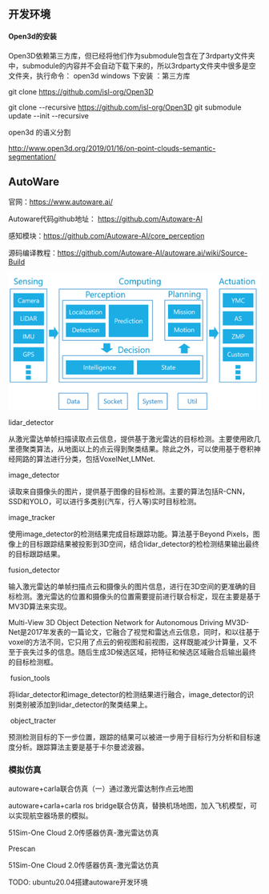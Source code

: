<!--
 * @Author: your name
 * @Date: 2022-03-23 09:08:11
 * @LastEditTime: 2022-04-02 19:57:34
 * @LastEditors: Please set LastEditors
 * @Description: 打开koroFileHeader查看配置 进行设置: https://github.com/OBKoro1/koro1FileHeader/wiki/%E9%85%8D%E7%BD%AE
 * @FilePath: \LearningNote\git submodule update --init --recursive.md
-->
## 开发环境
#### Open3d的安装
Open3D依赖第三方库，但已经将他们作为submodule包含在了3rdparty文件夹中，submodule的内容并不会自动下载下来的，所以3rdparty文件夹中很多是空文件夹，执行命令：
open3d windows 下安装 ：第三方库

git clone https://github.com/isl-org/Open3D

git clone --recursive https://github.com/isl-org/Open3D
git submodule update --init --recursive

open3d 的语义分割

http://www.open3d.org/2019/01/16/on-point-clouds-semantic-segmentation/

## AutoWare 


官网：https://www.autoware.ai/

Autoware代码github地址： https://github.com/Autoware-AI

感知模块：https://github.com/Autoware-AI/core_perception

源码编译教程：https://github.com/Autoware-AI/autoware.ai/wiki/Source-Build


![avatar](autoware.png)


lidar_detector

从激光雷达单帧扫描读取点云信息，提供基于激光雷达的目标检测。主要使用欧几里德聚类算法，从地面以上的点云得到聚类结果。除此之外，可以使用基于卷积神经网路的算法进行分类，包括VoxelNet,LMNet.

image_detector

读取来自摄像头的图片，提供基于图像的目标检测。主要的算法包括R-CNN，SSD和YOLO，可以进行多类别(汽车，行人等)实时目标检测。

image_tracker

使用image_detector的检测结果完成目标跟踪功能。算法基于Beyond Pixels，图像上的目标跟踪结果被投影到3D空间，结合lidar_detector的检检测结果输出最终的目标跟踪结果。

fusion_detector

输入激光雷达的单帧扫描点云和摄像头的图片信息，进行在3D空间的更准确的目标检测。激光雷达的位置和摄像头的位置需要提前进行联合标定，现在主要是基于MV3D算法来实现。


Multi-View 3D Object Detection Network for Autonomous Driving
MV3D-Net是2017年发表的一篇论文，它融合了视觉和雷达点云信息，同时，和以往基于voxel的方法不同，它只用了点云的俯视图和前视图，这样既能减少计算量，又不至于丧失过多的信息。随后生成3D候选区域，把特征和候选区域融合后输出最终的目标检测框。



 fusion_tools

将lidar_detector和image_detector的检测结果进行融合，image_detector的识别类别被添加到lidar_detector的聚类结果上。

 object_tracter

预测检测目标的下一步位置，跟踪的结果可以被进一步用于目标行为分析和目标速度分析。跟踪算法主要是基于卡尔曼滤波器。 


### 模拟仿真

autoware+carla联合仿真（一）通过激光雷达制作点云地图

autoware+carla+carla ros bridge联合仿真，替换机场地图，加入飞机模型，可以实现航空器场景的模拟。


51Sim-One Cloud 2.0传感器仿真-激光雷达仿真

Prescan

51Sim-One Cloud 2.0传感器仿真-激光雷达仿真

TODO:
ubuntu20.04搭建autoware开发环境




